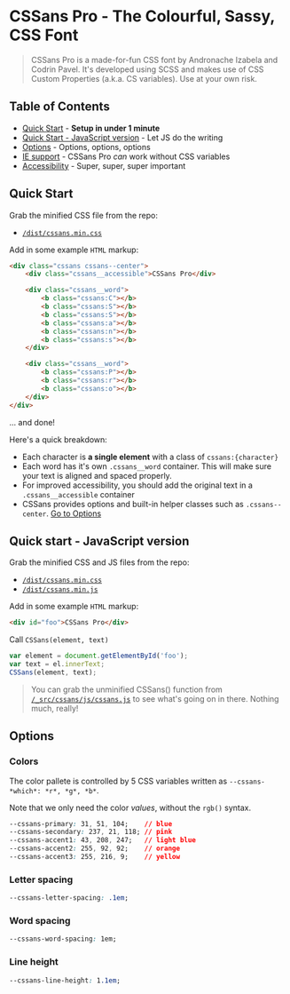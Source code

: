 # CSSans Pro - The Colourful, Sassy, CSS Font

> CSSans Pro is a made-for-fun CSS font by Andronache Izabela and Codrin Pavel.
> It's developed using SCSS and makes use of CSS Custom Properties (a.k.a. CS variables).
> Use at your own risk.

## Table of Contents

* [Quick Start](#quick-start) - **Setup in under 1 minute**
* [Quick Start - JavaScript version](#quick-start-javascript-version) - Let JS do the writing
* [Options](#options) - Options, options, options
* [IE support](#ie-support) - CSSans Pro *can* work without CSS variables
* [Accessibility](#accessibility) - Super, super, super important


## Quick Start

Grab the minified CSS file from the repo:
* [`/dist/cssans.min.css`](https://raw.githubusercontent.com/ZeroSpree/CSSans.Pro/master/dist/cssans.min.css)

Add in some example `HTML` markup:
```html
<div class="cssans cssans--center">
    <div class="cssans__accessible">CSSans Pro</div>

    <div class="cssans__word">
        <b class="cssans:C"></b>
        <b class="cssans:S"></b>
        <b class="cssans:S"></b>
        <b class="cssans:a"></b>
        <b class="cssans:n"></b>
        <b class="cssans:s"></b>
    </div>

    <div class="cssans__word">
        <b class="cssans:P"></b>
        <b class="cssans:r"></b>
        <b class="cssans:o"></b>
    </div>
</div>
```

... and done!

Here's a quick breakdown:
* Each character is **a single element** with a class of `cssans:{character}`
* Each word has it's own `.cssans__word` container. This will make sure your text is aligned and spaced properly.
* For improved accessibility, you should add the original text in a `.cssans__accessible` container
* CSSans provides options and built-in helper classes such as `.cssans--center`. [Go to Options](#options)


## Quick start - JavaScript version

Grab the minified CSS and JS files from the repo:
* [`/dist/cssans.min.css`](https://raw.githubusercontent.com/ZeroSpree/CSSans.Pro/master/dist/cssans.min.css)
* [`/dist/cssans.min.js`](https://raw.githubusercontent.com/ZeroSpree/CSSans.Pro/master/dist/cssans.min.js)

Add in some example `HTML` markup:
```html
<div id="foo">CSSans Pro</div>
```

Call `CSSans(element, text)` 
```javascript
var element = document.getElementById('foo');
var text = el.innerText;
CSSans(element, text);
```

> You can grab the unminified CSSans() function from 
[`/_src/cssans/js/cssans.js`](https://github.com/ZeroSpree/CSSans.Pro/blob/master/_src/cssans/js/cssans.js) 
to see what's going on in there. Nothing much, really!


## Options

### Colors

The color pallete is controlled by 5 CSS variables written as `--cssans-*which*: *r*, *g*, *b*`. 

Note that we only need the color *values*, without the `rgb()` syntax.

```css
--cssans-primary: 31, 51, 104;    // blue
--cssans-secondary: 237, 21, 118; // pink
--cssans-accent1: 43, 208, 247;   // light blue
--cssans-accent2: 255, 92, 92;    // orange
--cssans-accent3: 255, 216, 9;    // yellow
```

### Letter spacing

```css
--cssans-letter-spacing: .1em;
```

### Word spacing

```css
--cssans-word-spacing: 1em;
```


### Line height
```css
--cssans-line-height: 1.1em;
```




